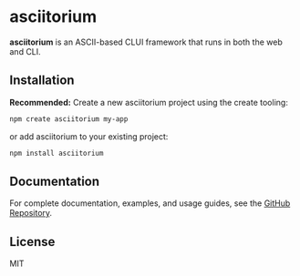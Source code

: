 # asciitorium

**asciitorium** is an ASCII-based CLUI framework that runs in both the web and CLI.

## Installation

**Recommended:** Create a new asciitorium project using the create tooling:

```bash
npm create asciitorium my-app
```

or add asciitorium to your existing project:

```bash
npm install asciitorium
```

## Documentation

For complete documentation, examples, and usage guides, see the [GitHub Repository](https://github.com/iroknee/asciitorium).

## License

MIT
